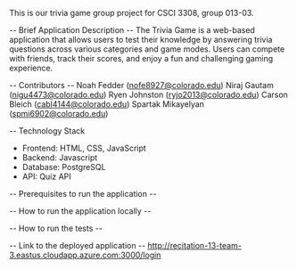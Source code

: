 This is our trivia game group project for CSCI 3308, group 013-03.

-- Brief Application Description -- 
The Trivia Game is a web-based application that allows users to test their knowledge by answering trivia questions across various categories and game modes. Users can compete with friends, track their scores, and enjoy a fun and challenging gaming experience.

-- Contributors -- 
Noah Fedder (nofe8927@colorado.edu)
Niraj Gautam (nigu4473@colorado.edu) 
Ryen Johnston (ryjo2013@colorado.edu)
Carson Bleich (cabl4144@colorado.edu)
Spartak Mikayelyan (spmi6902@colorado.edu)

-- Technology Stack
- Frontend: HTML, CSS, JavaScript
- Backend: Javascript
- Database: PostgreSQL
- API: Quiz API

-- Prerequisites to run the application --

-- How to run the application locally -- 

-- How to run the tests -- 

-- Link to the deployed application -- 
http://recitation-13-team-3.eastus.cloudapp.azure.com:3000/login
